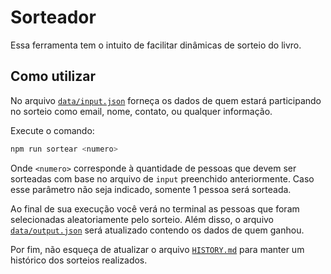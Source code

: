 # Sorteador
Essa ferramenta tem o intuito de facilitar dinâmicas de sorteio do livro.

## Como utilizar
No arquivo [`data/input.json`](./data/input.json) forneça os dados de quem estará participando no sorteio como email, nome, contato, ou qualquer informação.

Execute o comando:
```sh
npm run sortear <numero>
```

Onde `<numero>` corresponde à quantidade de pessoas que devem ser sorteadas com base no arquivo de `input` preenchido anteriormente. Caso esse parâmetro não seja indicado, somente 1 pessoa será sorteada.

Ao final de sua execução você verá no terminal as pessoas que foram selecionadas aleatoriamente pelo sorteio. Além disso, o arquivo [`data/output.json`](./data/output.json) será atualizado contendo os dados de quem ganhou.

Por fim, não esqueça de atualizar o arquivo [`HISTORY.md`](./HISTORY.md) para manter um histórico dos sorteios realizados.
